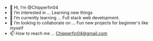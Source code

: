 - 👋 Hi, I’m @Chipperfin04
- 👀 I’m interested in ... Learning new things 
- 🌱 I’m currently learning ... Full stack web development. 
- 💞️ I’m looking to collaborate on ... Fun new projects for beginner's like myself
- 📫 How to reach me ... Chipperfin04@gmail.com

<!---
Chipperfin04/Chipperfin04 is a ✨ special ✨ repository because its `README.md` (this file) appears on your GitHub profile.
You can click the Preview link to take a look at your changes.
--->
